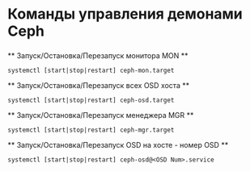 # Команды  управления демонами Ceph

###

** Запуск/Остановка/Перезапуск монитора MON **

	systemctl [start|stop|restart] ceph-mon.target

** Запуск/Остановка/Перезапуск всех OSD хоста **

	systemctl [start|stop|restart] ceph-osd.target

** Запуск/Остановка/Перезапуск менеджера MGR **

	systemctl [start|stop|restart] ceph-mgr.target

** Запуск/Остановка/Перезапуск OSD на хосте <OSD Num> - номер OSD **

	systemctl [start|stop|restart] ceph-osd@<OSD Num>.service
